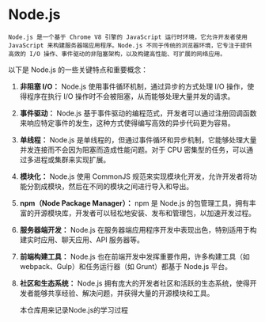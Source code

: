 # Node.js
    Node.js 是一个基于 Chrome V8 引擎的 JavaScript 运行时环境，它允许开发者使用 JavaScript 来构建服务器端应用程序。Node.js 不同于传统的浏览器环境，它专注于提供高效的 I/O 操作、事件驱动的非阻塞架构，以及构建高性能、可扩展的网络应用。

以下是 Node.js 的一些关键特点和重要概念：

1. **非阻塞 I/O：** Node.js 使用事件循环机制，通过异步的方式处理 I/O 操作，使得程序在执行 I/O 操作时不会被阻塞，从而能够处理大量并发的请求。

2. **事件驱动：** Node.js 基于事件驱动的编程范式，开发者可以通过注册回调函数来响应特定事件的发生，这种方式使得编写高效的异步代码更为容易。

3. **单线程：** Node.js 是单线程的，但通过事件循环和异步机制，它能够处理大量并发连接而不会因为阻塞而造成性能问题。对于 CPU 密集型的任务，可以通过多进程或集群来实现扩展。

4. **模块化：** Node.js 使用 CommonJS 规范来实现模块化开发，允许开发者将功能分割成模块，然后在不同的模块之间进行导入和导出。

5. **npm（Node Package Manager）：** npm 是 Node.js 的包管理工具，拥有丰富的开源模块库，开发者可以轻松地安装、发布和管理包，以加速开发过程。

6. **服务器端开发：** Node.js 在服务器端应用程序开发中表现出色，特别适用于构建实时应用、聊天应用、API 服务器等。

7. **前端构建工具：** Node.js 也在前端开发中发挥重要作用，许多构建工具（如 webpack、Gulp）和任务运行器（如 Grunt）都基于 Node.js 平台。

8. **社区和生态系统：** Node.js 拥有庞大的开发者社区和活跃的生态系统，使得开发者能够共享经验、解决问题，并获得大量的开源模块和工具。

    本仓库用来记录Node.js的学习过程
